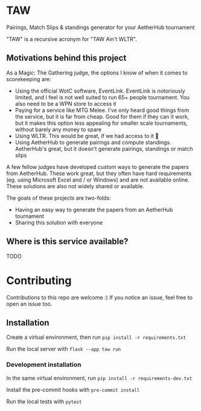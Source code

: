 # TAW

Pairings, Match Slips &amp; standings generator for your AetherHub tournament

"TAW" is a recursive acronym for "TAW Ain't WLTR".

## Motivations behind this project

As a Magic: The Gathering judge, the options I know of when it comes to scorekeeping are:

- Using the official WotC software, EventLink. EventLink is notoriously limited, and I feel is not well suited to run 65+ people tournament. You also need to be a WPN store to access it
- Paying for a service like MTG Melee. I've only heard good things from the service, but it is far from cheap. Good for them if they can it work, but it makes this option less appealing for smaller scale tournaments, without barely any money to spare
- Using WLTR. This would be great, if we had access to it 👼
- Using AetherHub to generate pairings and compute standings. AetherHub's great, but it doesn't generate pairings, standings or match slips

A few fellow judges have developed custom ways to generate the papers from AetherHub. These work great, but they often have hard requirements (eg. using Microsoft Excel and / or Windows) and are not available online. These solutions are also not widely shared or available.

The goals of these projects are two-folds:
- Having an easy way to generate the papers from an AetherHub tournament
- Sharing this solution with everyone

## Where is this service available?

TODO

# Contributing

Contributions to this repo are welcome :) If you notice an issue, feel free to open an issue too.

## Installation

Create a virtual environment, then run `pip install -r requirements.txt`

Run the local server with `flask --app taw run`

### Development installation

In the same virtual environment, run `pip install -r requirements-dev.txt`

Install the pre-commit hooks with `pre-commit install`

Run the local tests with `pytest`
